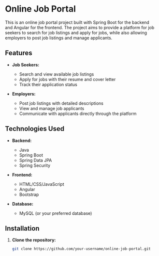 # Online Job Portal

This is an online job portal project built with Spring Boot for the backend and Angular for the frontend. The project aims to provide a platform for job seekers to search for job listings and apply for jobs, while also allowing employers to post job listings and manage applicants.

## Features

- **Job Seekers:**
  - Search and view available job listings
  - Apply for jobs with their resume and cover letter
  - Track their application status
  
- **Employers:**
  - Post job listings with detailed descriptions
  - View and manage job applicants
  - Communicate with applicants directly through the platform

## Technologies Used

- **Backend:**
  - Java
  - Spring Boot
  - Spring Data JPA
  - Spring Security
  
- **Frontend:**
  - HTML/CSS/JavaScript
  - Angular
  - Bootstrap
  
- **Database:**
  - MySQL (or your preferred database)
  
## Installation

1. **Clone the repository:**
   ```bash
   git clone https://github.com/your-username/online-job-portal.git
